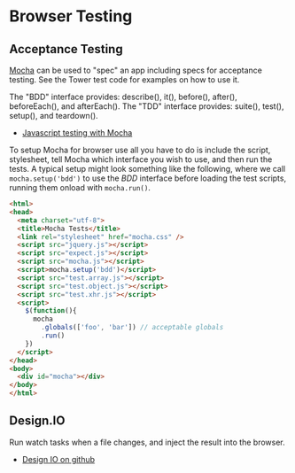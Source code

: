 # Browser Testing

## Acceptance Testing

[Mocha](http://visionmedia.github.com/mocha/) can be used to "spec" an app including specs for acceptance testing.
See the Tower test code for examples on how to use it.

The "BDD" interface provides: describe(), it(), before(), after(), beforeEach(), and afterEach().
The "TDD" interface provides: suite(), test(), setup(), and teardown().

- [Javascript testing with Mocha](http://www.adomokos.com/2012/01/javascript-testing-with-mocha.html)

To setup Mocha for browser use all you have to do is include the script, stylesheet, tell Mocha which interface you wish to use, and then run the tests. A typical setup might look something like the following, where we call `mocha.setup('bdd')` to use the _BDD_ interface before loading the test scripts, running them onload with `mocha.run()`.

``` html
<html>
<head>
  <meta charset="utf-8">
  <title>Mocha Tests</title>
  <link rel="stylesheet" href="mocha.css" />
  <script src="jquery.js"></script>
  <script src="expect.js"></script>
  <script src="mocha.js"></script>
  <script>mocha.setup('bdd')</script>
  <script src="test.array.js"></script>
  <script src="test.object.js"></script>
  <script src="test.xhr.js"></script>
  <script>
    $(function(){
      mocha
        .globals(['foo', 'bar']) // acceptable globals
        .run()
    })
  </script>
</head>
<body>
  <div id="mocha"></div>
</body>
</html>
```

## Design.IO

Run watch tasks when a file changes, and inject the result into the browser.

- [Design IO on github](https://github.com/viatropos/design.io)